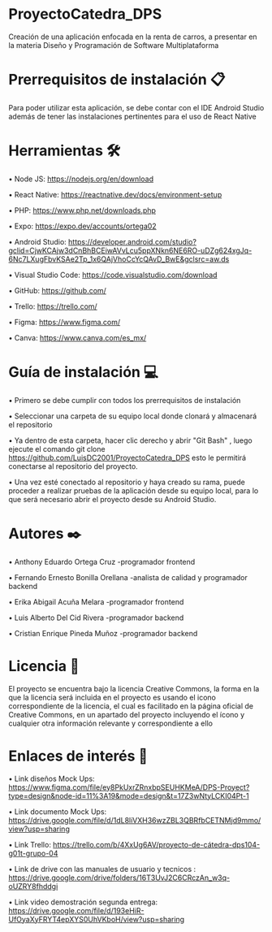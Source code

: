# ProyectoCatedra_DPS
Creación de una aplicación enfocada en la renta de carros, a presentar en la materia Diseño y Programación de Software Multiplataforma
# Prerrequisitos de instalación 📋
Para poder utilizar esta aplicación, se debe contar con el IDE Android Studio además de tener las instalaciones pertinentes para el uso de React Native
# Herramientas 🛠️
  •	Node JS: https://nodejs.org/en/download
  
  •	React Native: https://reactnative.dev/docs/environment-setup
  
  •	PHP: https://www.php.net/downloads.php
  
  •	Expo: https://expo.dev/accounts/ortega02
  
  •	Android Studio: https://developer.android.com/studio?gclid=CjwKCAjw3dCnBhBCEiwAVvLcu5ppXNkn6NE6RO-uDZg624xgJq-6Nc7LXugFbvKSAe2Tp_1x6QAjVhoCcYcQAvD_BwE&gclsrc=aw.ds
  
  •	Visual Studio Code: https://code.visualstudio.com/download
  
  •	GitHub: https://github.com/
  
  •	Trello: https://trello.com/
  
  •	Figma: https://www.figma.com/
  
  •	Canva: https://www.canva.com/es_mx/
  
# Guía de instalación 💻
  •	Primero se debe cumplir con todos los prerrequisitos de instalación
  
  •	Seleccionar una carpeta de su equipo local donde clonará y almacenará el repositorio
  
  •	Ya dentro de esta carpeta, hacer clic derecho y  abrir "Git Bash" , luego ejecute el comando git clone https://github.com/LuisDC2001/ProyectoCatedra_DPS esto le permitirá conectarse al repositorio del proyecto.
  
  •	Una vez esté conectado al repositorio y haya creado su rama, puede proceder a realizar pruebas de la aplicación desde su equipo local, para lo que será necesario abrir el proyecto desde su Android Studio.
  
# Autores ✒️
  •	Anthony Eduardo Ortega Cruz -programador frontend 
  
  •	Fernando Ernesto Bonilla Orellana -analista de calidad y programador backend 
  
  •	Erika Abigail Acuña Melara -programador frontend 
  
  •	Luis Alberto Del Cid Rivera -programador backend 
  
  •	Cristian Enrique Pineda Muñoz -programador backend 
  
# Licencia 📄
El proyecto se encuentra bajo la licencia Creative Commons, la forma en la que la licencia será incluida en el proyecto es usando el icono correspondiente de la licencia, el cual es facilitado en la página oficial de Creative Commons, en un apartado del proyecto incluyendo el ícono y cualquier otra información relevante y correspondiente a ello

# Enlaces de interés 👀
  •	Link diseños Mock Ups: https://www.figma.com/file/ey8PkUxrZRnxbpSEUHKMeA/DPS-Proyect?type=design&node-id=11%3A19&mode=design&t=17Z3wNtyLCKI04Pt-1

  •	Link documento Mock Ups: https://drive.google.com/file/d/1dL8liVXH36wzZBL3QBRfbCETNMjd9mmo/view?usp=sharing

  •	Link Trello: https://trello.com/b/4XxUg6AV/proyecto-de-cátedra-dps104-g01t-grupo-04
  
  •	Link de drive con las manuales de usuario y tecnicos : https://drive.google.com/drive/folders/16T3UvJ2C6CRczAn_w3q-oUZRY8fhddgi

  •	Link video demostración segunda entrega: https://drive.google.com/file/d/193eHiR-UfOyaXyFRYT4epXYS0UhVKboH/view?usp=sharing
